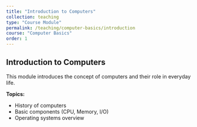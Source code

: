 ```yaml
---
title: "Introduction to Computers"
collection: teaching
type: "Course Module"
permalink: /teaching/computer-basics/introduction
course: "Computer Basics"
order: 1
---
```


## Introduction to Computers

This module introduces the concept of computers and their role in everyday life.

**Topics:**
- History of computers
- Basic components (CPU, Memory, I/O)
- Operating systems overview
